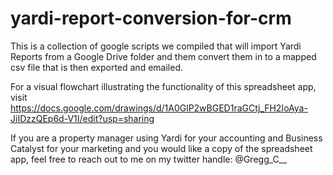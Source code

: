 # yardi-report-conversion-for-crm
This is a collection of google scripts we compiled that will import Yardi Reports from a Google Drive folder and them convert them in to a mapped csv file that is then exported and emailed.

For a visual flowchart illustrating the functionality of this spreadsheet app, visit https://docs.google.com/drawings/d/1A0GlP2wBGED1raGCtj_FH2IoAya-JiIDzzQEp6d-V1I/edit?usp=sharing

If you are a property manager using Yardi for your accounting and Business Catalyst for your marketing and you would like a copy of the spreadsheet app, feel free to reach out to me on my twitter handle: @Gregg_C__
